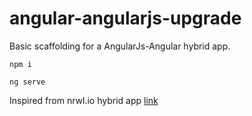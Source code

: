 # angular-angularjs-upgrade
Basic scaffolding for a AngularJs-Angular hybrid app.

```
npm i
```
```
ng serve
```

Inspired from nrwl.io hybrid app [link](https://github.com/nrwl/hybrid-sample)